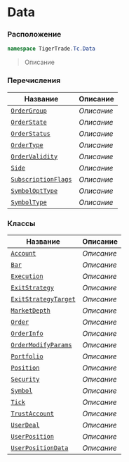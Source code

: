 
# Data
### Расположение
```csharp    
namespace TigerTrade.Tc.Data
```
> Описание


### Перечисления
| Название | Описание |
| --- | --- |
| [`OrderGroup`](./Data/OrderGroup.cs.md) | *Описание* |
| [`OrderState`](./Data/OrderState.cs.md) | *Описание* |
| [`OrderStatus`](./Data/OrderStatus.cs.md) | *Описание* |
| [`OrderType`](./Data/OrderType.cs.md) | *Описание* |
| [`OrderValidity`](./Data/OrderValidity.cs.md) | *Описание* |
| [`Side`](./Data/Side.cs.md) | *Описание* |
| [`SubscriptionFlags`](./Data/SubscriptionFlags.cs.md) | *Описание* |
| [`SymbolOptType`](./Data/SymbolOptType.cs.md) | *Описание* |
| [`SymbolType`](./Data/SymbolType.cs.md) | *Описание* |

### Классы
| Название | Описание |
| --- | --- |
| [`Account`](./Data/Account.cs.md) | *Описание* |
| [`Bar`](./Data/Bar.cs.md) | *Описание* |
| [`Execution`](./Data/Execution.cs.md) | *Описание* |
| [`ExitStrategy`](./Data/ExitStrategy.cs.md) | *Описание* |
| [`ExitStrategyTarget`](./Data/ExitStrategyTarget.cs.md) | *Описание* |
| [`MarketDepth`](./Data/MarketDepth.cs.md) | *Описание* |
| [`Order`](./Data/Order.cs.md) | *Описание* |
| [`OrderInfo`](./Data/OrderInfo.cs.md) | *Описание* |
| [`OrderModifyParams`](./Data/OrderModifyParams.cs.md) | *Описание* |
| [`Portfolio`](./Data/Portfolio.cs.md) | *Описание* |
| [`Position`](./Data/Position.cs.md) | *Описание* |
| [`Security`](./Data/Security.cs.md) | *Описание* |
| [`Symbol`](./Data/Symbol.cs.md) | *Описание* |
| [`Tick`](./Data/Tick.cs.md) | *Описание* |
| [`TrustAccount`](./Data/TrustAccount.cs.md) | *Описание* |
| [`UserDeal`](./Data/UserDeal.cs.md) | *Описание* |
| [`UserPosition`](./Data/UserPosition.cs.md) | *Описание* |
| [`UserPositionData`](./Data/UserPositionData.cs.md) | *Описание* |
